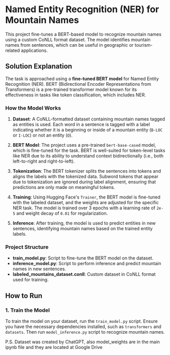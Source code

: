 # Named Entity Recognition (NER) for Mountain Names

This project fine-tunes a BERT-based model to recognize mountain names using a custom CoNLL format dataset. The model identifies mountain names from sentences, which can be useful in geographic or tourism-related applications. 

## Solution Explanation

The task is approached using a **fine-tuned BERT model** for Named Entity Recognition (NER). BERT (Bidirectional Encoder Representations from Transformers) is a pre-trained transformer model known for its effectiveness in tasks like token classification, which includes NER.

### How the Model Works

1. **Dataset**: A CoNLL-formatted dataset containing mountain names tagged as entities is used. Each word in a sentence is tagged with a label indicating whether it is a beginning or inside of a mountain entity (`B-LOC` or `I-LOC`) or not an entity (`O`).
   
2. **BERT Model**: The project uses a pre-trained `bert-base-cased` model, which is fine-tuned for the task. BERT is well-suited for token-level tasks like NER due to its ability to understand context bidirectionally (i.e., both left-to-right and right-to-left).

3. **Tokenization**: The BERT tokenizer splits the sentences into tokens and aligns the labels with the tokenized data. Subword tokens that appear due to tokenization are ignored during label alignment, ensuring that predictions are only made on meaningful tokens.

4. **Training**: Using Hugging Face's `Trainer`, the BERT model is fine-tuned with the labeled dataset, and the weights are adjusted for the specific NER task. The model is trained over 3 epochs with a learning rate of `2e-5` and weight decay of `0.01` for regularization.

5. **Inference**: After training, the model is used to predict entities in new sentences, identifying mountain names based on the trained entity labels.

### Project Structure

- **train_model.py**: Script to fine-tune the BERT model on the dataset.
- **inference_model.py**: Script to perform inference and predict mountain names in new sentences.
- **labeled_mountains_dataset.conll**: Custom dataset in CoNLL format used for training.

## How to Run

### 1. Train the Model

To train the model on your dataset, run the `train_model.py` script. Ensure you have the necessary dependencies installed, such as `transformers` and `datasets`.
Then run `model_inference.py` script to recognize mountain names.

P.S. Dataset was created by ChatGPT, also model_weights are in the main ipynb file and they are located at Google Drive
